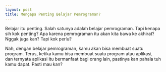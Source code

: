 ```yaml
---
layout: post
title: Mengapa Penting Belajar Pemrograman?
---
```


Belajar itu penting. Salah satunya adalah belajar pemrograman. Tapi kenapa sih kok penting? Apa karena pemrograman itu akan kita bawa ke akhirat? Nggak juga kan? Tapi kok perlu?

Nah, dengan belajar pemrograman, kamu akan bisa membuat suatu program. Terus, ketika kamu bisa membuat suatu program atau aplikasi, dan ternyata aplikasi itu bermanfaat bagi orang lain, pastinya kan pahala tuh kamu dapat. Pasti mau kan?